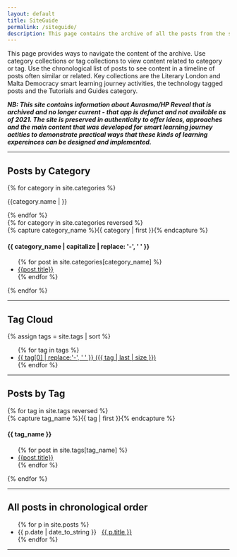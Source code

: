 ```yaml
---
layout: default
title: SiteGuide
permalink: /siteguide/
description: This page contains the archive of all the posts from the smart learning website, categorized and tagged. This archive is from 2016-2021. A few posts dat from a slightly later period.
---
```

This page provides ways to navigate the content of the archive. 
Use category collections or tag collections to view content related to category or tag. 
Use the chronological list of posts to see content in a timeline of posts often similar or related. Key collections are the Literary London and Malta Democracy smart learning journey activities, the technology tagged posts and the Tutorials and Guides category.

***NB: This site contains information about Aurasma/HP Reveal that is archived and no longer current - that app is defunct and not available as of 2021. The site is preserved in authenticity to offer ideas, approaches and the main content that was developed for smart learning journey actities to demonstrate practical ways that these kinds of learning expereinces can be designed and implemented.***

---

## Posts by Category
<!--
using the code from https://blog.webjeda.com/jekyll-categories/
for reversed order using https://templates.supply/sort-jekyll-collection-by-reverse-order-and-limit-results/ 
-->

{% for category in site.categories %}
<p>{{category.name | }}</p>
{% endfor %}



<div id="archives">
{% for category in site.categories reversed %}
  <div class="category-group">
    {% capture category_name %}{{ category | first }}{% endcapture %}
    <!-- <div id="#{{ category_name | slugize }}"></div> -->
    <h4 class="category-head">{{ category_name | capitalize | replace: '-', ' ' }}</h4>
    <div class="cat-subgroup"> <a name="{{ category_name | slugize }}"></a>
       <ul id="secondary-nav"> {% for post in site.categories[category_name] %}
    <li><a href="{{ site.baseurl }}{{ post.url }}">{{post.title}}</a></li>  
    {% endfor %} </ul>
    </div>
  </div>
{% endfor %}
</div>

---

## Tag Cloud

{% assign tags = site.tags | sort %}       
<div class="tagger">
  <ul class="tagcloud">{% for tag in tags %}
    <li><a href="{{ site.baseurl }}/tag/{{ tag | first | slugify }}"
          style="font-size: {{ tag | last | size  |  times: 4 | plus: 80 }}%">
              {{ tag[0] | replace:'-', ' ' }} ({{ tag | last | size }})
      </a></li>
{% endfor %}
</ul>
</div> 

<!--using modified code from https://superdevresources.com/tag-cloud-jekyll/-->


---


## Posts by Tag
<!--using the code from https://blog.webjeda.com/jekyll-categories/-->
<div id="archives">
{% for tag in site.tags reversed %}
  <div class="tag-group">
    {% capture tag_name %}{{ tag | first }}{% endcapture %}
   <!--  <div id="#{{ tag_name | slugize }}"></div> -->
    <p></p>
    <h4 class="tag-head">{{ tag_name }}</h4>
   <div class="tag-subgroup"> <a name="{{ tag_name | slugize }}"></a>
       <ul id="secondary-nav"> {% for post in site.tags[tag_name] %}
    <li><a href="{{ site.baseurl }}{{ post.url }}">{{post.title}}</a></li>  
    {% endfor %} </ul>
  </div></div>
{% endfor %}
</div>


---


## All posts in chronological order
<nav id="secondary-nav">
  <ul>
{% for p in site.posts %}
 <li><span>{{ p.date | date_to_string }}</span> &nbsp; <a href="{{ p.url | relative_url }}" itemprop="url">
            <span itemprop="name"> {{ p.title }}</span></a></li>
{% endfor %}

</ul>
</nav>

---

